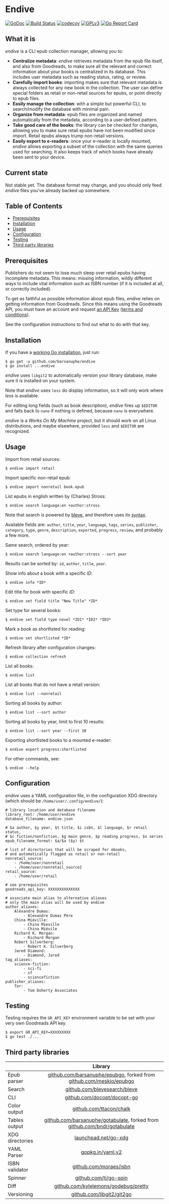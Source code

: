 # Endive

[![GoDoc](https://godoc.org/github.com/barsanuphe/endive?status.svg)](https://godoc.org/github.com/barsanuphe/endive)
[![Build Status](https://travis-ci.org/barsanuphe/endive.svg?branch=master)](https://travis-ci.org/barsanuphe/endive)
[![codecov](https://codecov.io/gh/barsanuphe/endive/branch/master/graph/badge.svg)](https://codecov.io/gh/barsanuphe/endive)
[![GPLv3](https://img.shields.io/badge/license-GPLv3-blue.svg)](http://www.gnu.org/licenses/gpl-3.0.en.html)
[![Go Report Card](https://goreportcard.com/badge/github.com/barsanuphe/endive)](https://goreportcard.com/report/github.com/barsanuphe/endive)

## What it is

*endive* is a CLI epub collection manager, allowing you to: 

- **Centralize metadata**: 
*endive* retrieves metadata from the epub file itself, and also from Goodreads, 
to make sure all the relevant and correct information about your books is 
centralized in its database. 
This includes user metadata such as reading status, rating, or review.
- **Carefully import books**: 
importing makes sure that relevant metadata is always collected for any new
book in the collection. The user can define special folders as retail or 
non-retail sources for epubs, or point directly to epub files.
- **Easily manage the collection**:
with a simple but powerful CLI, to search/modify the database with minimal pain. 
- **Organize from metadata**: 
epub files are organized and named automatically from the metadata, according 
to a user-defined pattern. 
- **Take good care of the books**: 
the library can be checked for changes, allowing you to make sure retail epubs 
have not been modified since import. 
Retail epubs always trump non-retail versions. 
- **Easily export to e-readers**:
once your e-reader is locally mounted, *endive* allows exporting a subset of 
the collection with the same queries used for searching. It also keeps track of 
which books have already been sent to your device.

## Current state

Not stable yet. The database format may change, and you should only feed 
*endive* files you've already backed up somewhere.

## Table of Contents

- [Prerequisites](#Prerequisites)
- [Installation](#installation)
- [Usage](#usage)
- [Configuration](#configuration)
- [Testing](#testing)
- [Third party libraries](#third-party-libraries)

## Prerequisites

Publishers do not seem to lose much sleep over retail epubs having incomplete
metadata.
This means: missing information, wildly different ways to include vital
information such as ISBN number (if it is included at all, or correctly
included).

To get as faithful as possible information about epub files, *endive* relies
on getting information from Goodreads.
Since this means using the Goodreads API, you must have an account and request
[an API Key](https://www.goodreads.com/api/keys)
([terms and conditions](https://www.goodreads.com/api/terms)).

See the configuration instructions to find out what to do with that key.

## Installation

If you have a [working Go installation](https://golang.org/doc/install), just 
run:

    $ go get -u github.com/barsanuphe/endive
    $ go install ...endive

*endive* uses `libgit2` to automatically version your library database, make 
sure it is installed on your system.

Note that *endive* uses `less` do display information, so it will only work
where *less* is available.

For editing long fields (such as book description), *endive* fires up 
`$EDITOR` and falls back to `nano` if nothing is defined, because `nano` is 
everywhere.

*endive* is a *Works On My Machine* project, but it should work on all Linux
distributions, and maybe elsewhere, provided `less` and `$EDITOR` are 
recognized.

## Usage

Import from retail sources:

    $ endive import retail

Import specific non-retail epub:

    $ endive import nonretail book.epub

List epubs in english written by (Charles) Stross:

    $ endive search language:en +author:stross

Note that search is powered by [bleve](https://github.com/blevesearch/bleve),
and therefore uses its
[syntax](http://www.blevesearch.com/docs/Query-String-Query/).

Available fields are: `author`, `title`, `year`, `language`, `tags`, `series`,
`publisher`, `category`, `type`, `genre`, `description`, `exported`, `progress`, 
`review`, and probably a few more.

Same search, ordered by year:

    $ endive search language:en +author:stross --sort year

Results can be sorted by: `id`, `author`, `title`, `year`.

Show info about a book with a specific *ID*:

    $ endive info *ID*

Edit title for book with specific *ID*:

    $ endive set field title "New Title" *ID*
    
Set type for several books: 

    $ endive set field type novel *ID1* *ID2* *ID3*
    
Mark a book as shortlisted for reading:

    $ endive set shortlisted *ID*

Refresh library after configuration changes:

    $ endive collection refresh

List all books:

    $ endive list

List all books that do not have a retail version:

    $ endive list --nonretail

Sorting all books by author:

    $ endive list --sort author

Sorting all books by year, limit to first 10 results:

    $ endive list --sort year --first 10
    
Exporting shortlisted books to a mounted e-reader:

    $ endive export progress:shortlisted

For other commands, see:

    $ endive --help


## Configuration

*endive* uses a YAML configuration file, in the configuration XDG directory
(which should be `/home/user/.config/endive/`):

    # library location and database filename
    library_root: /home/user/endive
    database_filename: endive.json

    # $a author, $y year, $t title, $i isbn, $l language, $r retail status,
	# $c fiction/nonfiction, $g main genre, $p reading progress, $s series
    epub_filename_format: $a/$a ($y) $t

    # list of directories that will be scraped for ebooks,
    # and automatically flagged as retail or non-retail
    nonretail_source:
        - /home/user/nonretail
        - /home/user/nonretail_source2
    retail_source:
        - /home/user/retail

    # see prerequisites
    goodreads_api_key: XXXXXXXXXXXXXX

    # associate main alias to alternative aliases
    # only the main alias will be used by endive
    author_aliases:
        Alexandre Dumas:
            - Alexandre Dumas Père
        China Miéville:
            - China Mieville
            - China Miévile
        Richard K. Morgan:
            - Richard Morgan
        Robert Silverberg:
            - Robert K. Silverberg
        Jared Diamond:
            - Diamond, Jared
    tag_aliases:
        science-fiction:
            - sci-fi
            - sf
            - sciencefiction
    publisher_aliases:
        Tor:
            - Tom Doherty Associates

## Testing

Testing requires the `GR_API_KEY` environment variable to be set with your very
own Goodreads API key.

    $ export GR_API_KEY=XXXXXXXXX
    $ go test ./...


## Third party libraries

|                 | Library       |
| --------------- |:-------------:|
| Epub parser     | [github.com/barsanuphe/epubgo](https://github.com/barsanuphe/epubgo), forked from [github.com/meskio/epubgo](https://github.com/meskio/epubgo)             |
| Search          | [github.com/blevesearch/bleve](https://github.com/blevesearch/bleve) |
| CLI             | [github.com/docopt/docopt-go](https://github.com/docopt/docopt-go)     |
| Color output    | [github.com/ttacon/chalk](https://github.com/ttacon/chalk)           |
| Tables output   | [github.com/barsanuphe/gotabulate](https://github.com/barsanuphe/gotabulate), forked from [github.com/bndr/gotabulate](https://github.com/bndr/gotabulate) |
| XDG directories | [launchpad.net/go-xdg](https://launchpad.net/go-xdg)                 |
| YAML Parser     | [gopkg.in/yaml.v2](https://github.com/go-yaml/yaml)             |
| ISBN validator  | [github.com/moraes/isbn](https://github.com/moraes/isbn)             |
| Spinner         | [github.com/tj/go-spin](https://github.com/tj/go-spin)               |
| Diff            | [github.com/kylelemons/godebug/pretty](https://github.com/kylelemons/godebug/pretty)               |
| Versioning      | [github.com/libgit2/git2go](https://github.com/libgit2/git2go)               |
